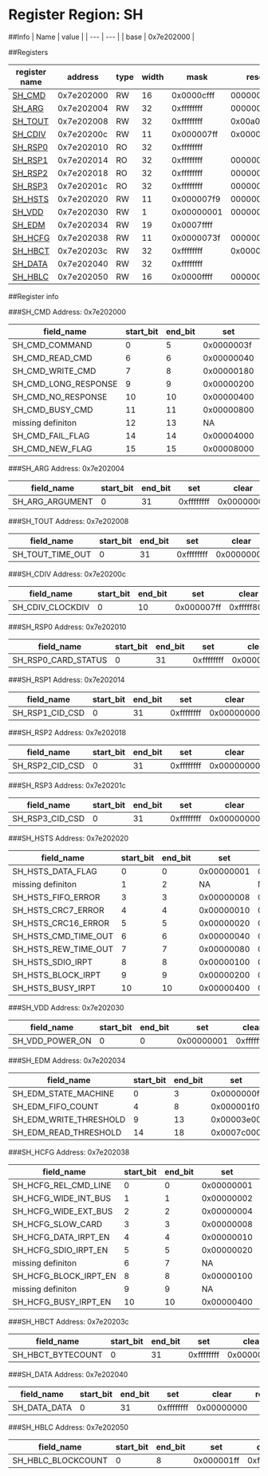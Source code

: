 # Register Region: SH


##Info
| Name | value |
| --- | --- |
| base | 0x7e202000 |

##Registers

| register name | address | type | width | mask | reset |
| --- | --- | --- | --- | --- | --- |
| [SH_CMD](#sh_cmd) | 0x7e202000 | RW | 16 | 0x0000cfff | 0000000000 |
| [SH_ARG](#sh_arg) | 0x7e202004 | RW | 32 | 0xffffffff | 0000000000 |
| [SH_TOUT](#sh_tout) | 0x7e202008 | RW | 32 | 0xffffffff | 0x00a00000 |
| [SH_CDIV](#sh_cdiv) | 0x7e20200c | RW | 11 | 0x000007ff | 0x000001fb |
| [SH_RSP0](#sh_rsp0) | 0x7e202010 | RO | 32 | 0xffffffff |  |
| [SH_RSP1](#sh_rsp1) | 0x7e202014 | RO | 32 | 0xffffffff | 0000000000 |
| [SH_RSP2](#sh_rsp2) | 0x7e202018 | RO | 32 | 0xffffffff | 0000000000 |
| [SH_RSP3](#sh_rsp3) | 0x7e20201c | RO | 32 | 0xffffffff | 0000000000 |
| [SH_HSTS](#sh_hsts) | 0x7e202020 | RW | 11 | 0x000007f9 | 0000000000 |
| [SH_VDD](#sh_vdd) | 0x7e202030 | RW | 1 | 0x00000001 | 0000000000 |
| [SH_EDM](#sh_edm) | 0x7e202034 | RW | 19 | 0x0007ffff |  |
| [SH_HCFG](#sh_hcfg) | 0x7e202038 | RW | 11 | 0x0000073f | 0000000000 |
| [SH_HBCT](#sh_hbct) | 0x7e20203c | RW | 32 | 0xffffffff | 0x00000400 |
| [SH_DATA](#sh_data) | 0x7e202040 | RW | 32 | 0xffffffff |  |
| [SH_HBLC](#sh_hblc) | 0x7e202050 | RW | 16 | 0x0000ffff | 0000000000 |

##Register info


###SH_CMD
 Address: 0x7e202000

| field_name | start_bit | end_bit | set | clear | reset |
| --- | --- | --- | --- | --- | --- |
| SH_CMD_COMMAND | 0 | 5 | 0x0000003f | 0xffffffc0 | 0x0 |
| SH_CMD_READ_CMD | 6 | 6 | 0x00000040 | 0xffffffbf | 0x0 |
| SH_CMD_WRITE_CMD | 7 | 8 | 0x00000180 | 0xfffffe7f | 0x0 |
| SH_CMD_LONG_RESPONSE | 9 | 9 | 0x00000200 | 0xfffffdff | 0x0 |
| SH_CMD_NO_RESPONSE | 10 | 10 | 0x00000400 | 0xfffffbff | 0x0 |
| SH_CMD_BUSY_CMD | 11 | 11 | 0x00000800 | 0xfffff7ff | 0x0 |
| missing definiton | 12 | 13 | NA | NA | NA |
| SH_CMD_FAIL_FLAG | 14 | 14 | 0x00004000 | 0xffffbfff | 0x0 |
| SH_CMD_NEW_FLAG | 15 | 15 | 0x00008000 | 0xffff7fff | 0x0 |

###SH_ARG
 Address: 0x7e202004

| field_name | start_bit | end_bit | set | clear | reset |
| --- | --- | --- | --- | --- | --- |
| SH_ARG_ARGUMENT | 0 | 31 | 0xffffffff | 0x00000000 | 0x0 |

###SH_TOUT
 Address: 0x7e202008

| field_name | start_bit | end_bit | set | clear | reset |
| --- | --- | --- | --- | --- | --- |
| SH_TOUT_TIME_OUT | 0 | 31 | 0xffffffff | 0x00000000 | 0xa00000 |

###SH_CDIV
 Address: 0x7e20200c

| field_name | start_bit | end_bit | set | clear | reset |
| --- | --- | --- | --- | --- | --- |
| SH_CDIV_CLOCKDIV | 0 | 10 | 0x000007ff | 0xfffff800 | 0x1fb |

###SH_RSP0
 Address: 0x7e202010

| field_name | start_bit | end_bit | set | clear | reset |
| --- | --- | --- | --- | --- | --- |
| SH_RSP0_CARD_STATUS | 0 | 31 | 0xffffffff | 0x00000000 |  |

###SH_RSP1
 Address: 0x7e202014

| field_name | start_bit | end_bit | set | clear | reset |
| --- | --- | --- | --- | --- | --- |
| SH_RSP1_CID_CSD | 0 | 31 | 0xffffffff | 0x00000000 | 0x0 |

###SH_RSP2
 Address: 0x7e202018

| field_name | start_bit | end_bit | set | clear | reset |
| --- | --- | --- | --- | --- | --- |
| SH_RSP2_CID_CSD | 0 | 31 | 0xffffffff | 0x00000000 | 0x0 |

###SH_RSP3
 Address: 0x7e20201c

| field_name | start_bit | end_bit | set | clear | reset |
| --- | --- | --- | --- | --- | --- |
| SH_RSP3_CID_CSD | 0 | 31 | 0xffffffff | 0x00000000 | 0x0 |

###SH_HSTS
 Address: 0x7e202020

| field_name | start_bit | end_bit | set | clear | reset |
| --- | --- | --- | --- | --- | --- |
| SH_HSTS_DATA_FLAG | 0 | 0 | 0x00000001 | 0xfffffffe | 0x0 |
| missing definiton | 1 | 2 | NA | NA | NA |
| SH_HSTS_FIFO_ERROR | 3 | 3 | 0x00000008 | 0xfffffff7 | 0x0 |
| SH_HSTS_CRC7_ERROR | 4 | 4 | 0x00000010 | 0xffffffef | 0x0 |
| SH_HSTS_CRC16_ERROR | 5 | 5 | 0x00000020 | 0xffffffdf | 0x0 |
| SH_HSTS_CMD_TIME_OUT | 6 | 6 | 0x00000040 | 0xffffffbf | 0x0 |
| SH_HSTS_REW_TIME_OUT | 7 | 7 | 0x00000080 | 0xffffff7f | 0x0 |
| SH_HSTS_SDIO_IRPT | 8 | 8 | 0x00000100 | 0xfffffeff | 0x0 |
| SH_HSTS_BLOCK_IRPT | 9 | 9 | 0x00000200 | 0xfffffdff | 0x0 |
| SH_HSTS_BUSY_IRPT | 10 | 10 | 0x00000400 | 0xfffffbff | 0x0 |

###SH_VDD
 Address: 0x7e202030

| field_name | start_bit | end_bit | set | clear | reset |
| --- | --- | --- | --- | --- | --- |
| SH_VDD_POWER_ON | 0 | 0 | 0x00000001 | 0xfffffffe | 0x0 |

###SH_EDM
 Address: 0x7e202034

| field_name | start_bit | end_bit | set | clear | reset |
| --- | --- | --- | --- | --- | --- |
| SH_EDM_STATE_MACHINE | 0 | 3 | 0x0000000f | 0xfffffff0 |  |
| SH_EDM_FIFO_COUNT | 4 | 8 | 0x000001f0 | 0xfffffe0f |  |
| SH_EDM_WRITE_THRESHOLD | 9 | 13 | 0x00003e00 | 0xffffc1ff |  |
| SH_EDM_READ_THRESHOLD | 14 | 18 | 0x0007c000 | 0xfff83fff |  |

###SH_HCFG
 Address: 0x7e202038

| field_name | start_bit | end_bit | set | clear | reset |
| --- | --- | --- | --- | --- | --- |
| SH_HCFG_REL_CMD_LINE | 0 | 0 | 0x00000001 | 0xfffffffe | 0x0 |
| SH_HCFG_WIDE_INT_BUS | 1 | 1 | 0x00000002 | 0xfffffffd | 0x0 |
| SH_HCFG_WIDE_EXT_BUS | 2 | 2 | 0x00000004 | 0xfffffffb | 0x0 |
| SH_HCFG_SLOW_CARD | 3 | 3 | 0x00000008 | 0xfffffff7 | 0x0 |
| SH_HCFG_DATA_IRPT_EN | 4 | 4 | 0x00000010 | 0xffffffef | 0x0 |
| SH_HCFG_SDIO_IRPT_EN | 5 | 5 | 0x00000020 | 0xffffffdf | 0x0 |
| missing definiton | 6 | 7 | NA | NA | NA |
| SH_HCFG_BLOCK_IRPT_EN | 8 | 8 | 0x00000100 | 0xfffffeff | 0x0 |
| missing definiton | 9 | 9 | NA | NA | NA |
| SH_HCFG_BUSY_IRPT_EN | 10 | 10 | 0x00000400 | 0xfffffbff | 0x0 |

###SH_HBCT
 Address: 0x7e20203c

| field_name | start_bit | end_bit | set | clear | reset |
| --- | --- | --- | --- | --- | --- |
| SH_HBCT_BYTECOUNT | 0 | 31 | 0xffffffff | 0x00000000 | 0x400 |

###SH_DATA
 Address: 0x7e202040

| field_name | start_bit | end_bit | set | clear | reset |
| --- | --- | --- | --- | --- | --- |
| SH_DATA_DATA | 0 | 31 | 0xffffffff | 0x00000000 |  |

###SH_HBLC
 Address: 0x7e202050

| field_name | start_bit | end_bit | set | clear | reset |
| --- | --- | --- | --- | --- | --- |
| SH_HBLC_BLOCKCOUNT | 0 | 8 | 0x000001ff | 0xfffffe00 | 0x0 |
